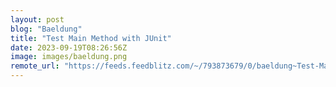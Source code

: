 ```yaml
---
layout: post
blog: "Baeldung"
title: "Test Main Method with JUnit"
date: 2023-09-19T08:26:56Z
image: images/baeldung.png
remote_url: "https://feeds.feedblitz.com/~/793873679/0/baeldung~Test-Main-Method-with-JUnit"
---
```

